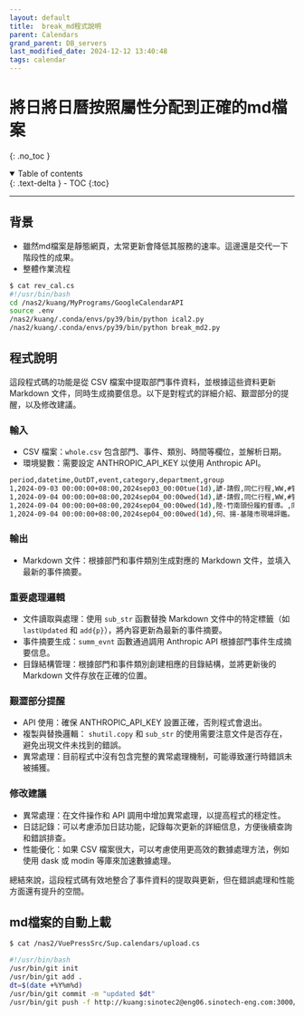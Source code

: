 ```yaml
---
layout: default
title:  break_md程式說明
parent: Calendars
grand_parent: DB_servers
last_modified_date: 2024-12-12 13:40:48
tags: calendar
---
```


# 將日將日曆按照屬性分配到正確的md檔案

{: .no_toc }

<details open markdown="block">
  <summary>
    Table of contents
  </summary>
  {: .text-delta }
- TOC
{:toc}
</details>

---

## 背景

- 雖然md檔案是靜態網頁，太常更新會降低其服務的速率。這邊還是交代一下階段性的成果。
- 整體作業流程

```bash
$ cat rev_cal.cs
#!/usr/bin/bash
cd /nas2/kuang/MyPrograms/GoogleCalendarAPI
source .env
/nas2/kuang/.conda/envs/py39/bin/python ical2.py
/nas2/kuang/.conda/envs/py39/bin/python break_md2.py
```

## 程式說明

這段程式碼的功能是從 CSV 檔案中提取部門事件資料，並根據這些資料更新 Markdown 文件，同時生成摘要信息。以下是對程式的詳細介紹、艱澀部分的提醒，以及修改建議。

### 輸入

- CSV 檔案：`whole.csv` 包含部門、事件、類別、時間等欄位，並解析日期。
- 環境變數：需要設定 ANTHROPIC_API_KEY 以使用 Anthropic API。

```bash
period,datetime,OutDT,event,category,department,group
1,2024-09-03 00:00:00+08:00,2024sep03_00:00tue(1d),諺-請假,同仁行程,WW,#管線組(中興+環興)
1,2024-09-04 00:00:00+08:00,2024sep04_00:00wed(1d),諺-請假,同仁行程,WW,#管線組(中興+環興)
1,2024-09-04 00:00:00+08:00,2024sep04_00:00wed(1d),陸-竹南頭份履約督導。,同仁行程,WW,#管線組(中興+環興)
1,2024-09-04 00:00:00+08:00,2024sep04_00:00wed(1d),何、揚-基隆市現場評鑑。,同仁行程,WW,#管線組(中興+環興)
```

### 輸出

- Markdown 文件：根據部門和事件類別生成對應的 Markdown 文件，並填入最新的事件摘要。

### 重要處理邏輯

- 文件讀取與處理：使用 `sub_str` 函數替換 Markdown 文件中的特定標籤（如 `lastUpdated` 和 `add{p}`），將內容更新為最新的事件摘要。
- 事件摘要生成：`summ_evnt` 函數通過調用 Anthropic API 根據部門事件生成摘要信息。
- 目錄結構管理：根據部門和事件類別創建相應的目錄結構，並將更新後的 Markdown 文件存放在正確的位置。

### 艱澀部分提醒

- API 使用：確保 ANTHROPIC_API_KEY 設置正確，否則程式會退出。
- 複製與替換邏輯： `shutil.copy` 和 `sub_str` 的使用需要注意文件是否存在，避免出現文件未找到的錯誤。
- 異常處理：目前程式中沒有包含完整的異常處理機制，可能導致運行時錯誤未被捕獲。

### 修改建議

- 異常處理：在文件操作和 API 調用中增加異常處理，以提高程式的穩定性。
- 日誌記錄：可以考慮添加日誌功能，記錄每次更新的詳細信息，方便後續查詢和錯誤排查。
- 性能優化：如果 CSV 檔案很大，可以考慮使用更高效的數據處理方法，例如使用 dask 或 modin 等庫來加速數據處理。

總結來說，這段程式碼有效地整合了事件資料的提取與更新，但在錯誤處理和性能方面還有提升的空間。

## md檔案的自動上載

```bash
$ cat /nas2/VuePressSrc/Sup.calendars/upload.cs

#!/usr/bin/bash
/usr/bin/git init
/usr/bin/git add .
dt=$(date +%Y%m%d)
/usr/bin/git commit -m "updated $dt"
/usr/bin/git push -f http://kuang:sinotec2@eng06.sinotech-eng.com:3000/Sup/calendars.git main
```

